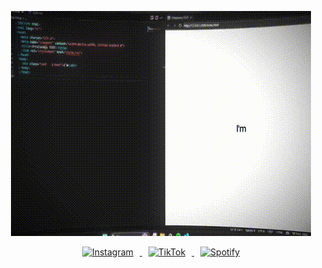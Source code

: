 <p align="center">
  <img src="https://raw.githubusercontent.com/yukiga/yukiga/main/wifi.gif" alt="Banner animado" />
</p>

<p align="center">
  <!-- Botón de Instagram -->
  <a href="https://www.instagram.com/kanagaww/" target="_blank">
    <img src="https://upload.wikimedia.org/wikipedia/commons/e/e7/Instagram_logo_2016.svg" alt="Instagram" width="40" style="margin: 0 10px;" />
  </a>

  <!-- Botón de TikTok -->
  <a href="https://www.tiktok.com/@kanagaww" target="_blank">
    <img src="https://upload.wikimedia.org/wikipedia/commons/0/09/TikTok_logo.svg" alt="TikTok" width="40" style="margin: 0 10px;" />
  </a>

  <!-- Botón de Spotify -->
  <a href="https://open.spotify.com/user/csybtkpherka78ejcnzam2leu?si=b28b7a97ed9342d0" target="_blank">
    <img src="https://upload.wikimedia.org/wikipedia/commons/1/19/Spotify_logo_without_text.svg" alt="Spotify" width="40" style="margin: 0 10px;" />
  </a>
</p>
